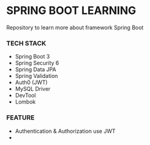 # SPRING BOOT LEARNING

Repository to learn more about framework Spring Boot

### TECH STACK

- Spring Boot 3
- Spring Security 6
- Spring Data JPA
- Spring Validation
- Auth0 (JWT)
- MySQL Driver
- DevTool
- Lombok

### FEATURE

- Authentication & Authorization use JWT
- 